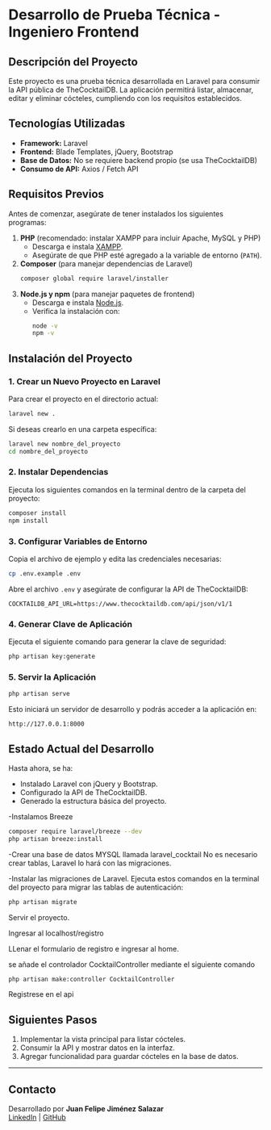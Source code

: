 # Desarrollo de Prueba Técnica - Ingeniero Frontend

## Descripción del Proyecto
Este proyecto es una prueba técnica desarrollada en Laravel para consumir la API pública de TheCocktailDB. La aplicación permitirá listar, almacenar, editar y eliminar cócteles, cumpliendo con los requisitos establecidos.

## Tecnologías Utilizadas
- **Framework:** Laravel
- **Frontend:** Blade Templates, jQuery, Bootstrap
- **Base de Datos:** No se requiere backend propio (se usa TheCocktailDB)
- **Consumo de API:** Axios / Fetch API

## Requisitos Previos
Antes de comenzar, asegúrate de tener instalados los siguientes programas:

1. **PHP** (recomendado: instalar XAMPP para incluir Apache, MySQL y PHP)
   - Descarga e instala [XAMPP](https://www.apachefriends.org/es/index.html).
   - Asegúrate de que PHP esté agregado a la variable de entorno (`PATH`).
2. **Composer** (para manejar dependencias de Laravel)
   ```bash
   composer global require laravel/installer
   ```
3. **Node.js y npm** (para manejar paquetes de frontend)
   - Descarga e instala [Node.js](https://nodejs.org/).
   - Verifica la instalación con:
     ```bash
     node -v
     npm -v
     ```

## Instalación del Proyecto
### 1. Crear un Nuevo Proyecto en Laravel
Para crear el proyecto en el directorio actual:
```bash
laravel new .
```
Si deseas crearlo en una carpeta específica:
```bash
laravel new nombre_del_proyecto
cd nombre_del_proyecto
```

### 2. Instalar Dependencias
Ejecuta los siguientes comandos en la terminal dentro de la carpeta del proyecto:
```bash
composer install
npm install
```

### 3. Configurar Variables de Entorno
Copia el archivo de ejemplo y edita las credenciales necesarias:
```bash
cp .env.example .env
```
Abre el archivo `.env` y asegúrate de configurar la API de TheCocktailDB:
```env
COCKTAILDB_API_URL=https://www.thecocktaildb.com/api/json/v1/1
```

### 4. Generar Clave de Aplicación
Ejecuta el siguiente comando para generar la clave de seguridad:
```bash
php artisan key:generate
```

### 5. Servir la Aplicación
```bash
php artisan serve
```
Esto iniciará un servidor de desarrollo y podrás acceder a la aplicación en:
```
http://127.0.0.1:8000
```

## Estado Actual del Desarrollo
Hasta ahora, se ha:
- Instalado Laravel con jQuery y Bootstrap.
- Configurado la API de TheCocktailDB.
- Generado la estructura básica del proyecto.

-Instalamos Breeze
```bash
composer require laravel/breeze --dev
php artisan breeze:install
```

-Crear una base de datos MYSQL llamada laravel_cocktail 
No es necesario crear tablas, Laravel lo hará con las migraciones.

-Instalar las migraciones de Laravel.
Ejecuta estos comandos en la terminal del proyecto para migrar las tablas de autenticación:
```bash
php artisan migrate
```

Servir el proyecto.

Ingresar al localhost/registro

LLenar el formulario de registro e ingresar al home. 

se añade el controlador CocktailController mediante el siguiente comando
```bash
php artisan make:controller CocktailController
```


Registrese en el api

## Siguientes Pasos
1. Implementar la vista principal para listar cócteles.
2. Consumir la API y mostrar datos en la interfaz.
3. Agregar funcionalidad para guardar cócteles en la base de datos.

---

## Contacto
Desarrollado por **Juan Felipe Jiménez Salazar**  
[LinkedIn](https://www.linkedin.com/in/juan-felipe-jimenez-salazar-433638277/) | [GitHub](https://github.com/pipefake)

